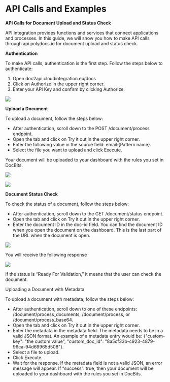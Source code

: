 # API Calls and Examples

**API Calls for Document Upload and Status Check**

API integration provides functions and services that connect applications and processes. In this guide, we will show you how to make API calls through api.polydocs.io for document upload and status check.

**Authentication**

To make API calls, authentication is the first step. Follow the steps below to authenticate:

1. Open doc2api.cloudintegration.eu/docs
2. Click on Authorize in the upper right corner.
3. Enter your API Key and confirm by clicking Authorize.

![](https://lh7-us.googleusercontent.com/wceNQu0C9bBsIGNVPNwhPIMnY6nHCb19lqTEveKZEKkQRj3nSbWmEifsYMoKRpWLr5oS0jOczALnqRVcFa2LIGYfKrh5iWgvKqRKjUMs-gp5WMUTX1dmZ6KDK\_nPYIeG5NV281DmS7hT58NE6kp1cfQ)

**Upload a Document**

To upload a document, follow the steps below:

* After authentication, scroll down to the POST /document/process endpoint.
* Open the tab and click on Try it out in the upper right corner.
* Enter the following value in the source field: email:{Pattern name}.
* Select the file you want to upload and click Execute.

Your document will be uploaded to your dashboard with the rules you set in DocBits.

![](https://lh7-us.googleusercontent.com/TSWOw9Xuvs7JH9UIfyAWVRLhHZuqvrl5pd1lIbtS66KTc7BQUbYn7OilucvxbvgbfEDFn8f2uFio6EdAZLnLNPjPR9HxqCpzxr3p58mS40RTmJGv6O7GyI-faHLLoRF2MJf3Z7aBpmPrdc2ZWrkqf0c)

![](https://lh7-us.googleusercontent.com/A-JoLxKSnX7\_\_59F\_tLHxy1Dj9KAp1ApYqUzvDcqEczkDy1R9VrK0mjGxR3sybWTdEsFSWs5S28a29z3IeALumD0J7xalvRU5RrST31i-ZHwrOGvBOhl5wVUH5cqztLj65XbVuAtl4D3NTXc\_xkBlbk)

**Document Status Check**

To check the status of a document, follow the steps below:

* After authentication, scroll down to the GET /document/status endpoint.
* Open the tab and click on Try it out in the upper right corner.
* Enter the document ID in the doc-id field. You can find the document ID when you open the document on the dashboard. This is the last part of the URL when the document is open.

![](https://lh7-us.googleusercontent.com/4iokWT\_cydakjt2P0GT6Kor4rOGhSpQVIR9opbFo9Ac-cIXZrDP-7E1Lm16GCG7pcN8bbifha5Iq5e1xpkK7UxkL-p6auJSjyx9z91wChxFrGe8GvWLhNAkE6RS2JT\_OwfnRW98mlN4jPkWfObPb9C8)

You will receive the following response

![](https://lh7-us.googleusercontent.com/w0xjyhtsAVnjHZ7NayWX1pPnNASSoqyy3h-2ml4EXrpfXBfmldf4CxFeyT3B4cVY785qSWXjtvN7qHfHP9XR3ddU-65D7SWzSP2ku\_wBht7-g3pFSt4Kle5m9k-AvbFvrn6Ix1m9oQh2mC7VVGbV49A)

If the status is “Ready For Validation,” it means that the user can check the document.

Uploading a Document with Metadata

To upload a document with metadata, follow the steps below:

* After authentication, scroll down to one of these endpoints: /document/process\_documents, /document/process, or /document/process\_base64.
* Open the tab and click on Try it out in the upper right corner.
* Enter the metadata in the metadata field. The metadata needs to be in a valid JSON format. An example of a metadata entry would be: {"custom-key": "the custom value", "custom\_doc\_id": "8a5cf33b-c923-4879-96ca-94d69965d508"}.
* Select a file to upload.
* Click Execute.
* Wait for the response. If the metadata field is not a valid JSON, an error message will appear. If “success”: true, then your document will be uploaded to your dashboard with the rules you set in DocBits.
